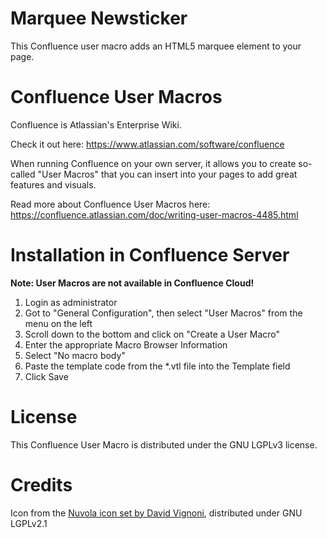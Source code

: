 # Marquee Newsticker #
This Confluence user macro adds an HTML5 marquee element to your page.

# Confluence User Macros #
Confluence is Atlassian's Enterprise Wiki.

Check it out here: https://www.atlassian.com/software/confluence

When running Confluence on your own server, it allows you to create so-called "User Macros" that you can insert into your pages to add great features and visuals.

Read more about Confluence User Macros here:
https://confluence.atlassian.com/doc/writing-user-macros-4485.html

# Installation in Confluence Server #
**Note: User Macros are not available in Confluence Cloud!**

1. Login as administrator
1. Got to "General Configuration", then select "User Macros" from the menu on the left
1. Scroll down to the bottom and click on "Create a User Macro"
1. Enter the appropriate Macro Browser Information
1. Select "No macro body"
1. Paste the template code from the *.vtl file into the Template field
1. Click Save
 
# License #
This Confluence User Macro is distributed under the GNU LGPLv3 license.

# Credits #
Icon from the [Nuvola icon set by David Vignoni](http://www.icon-king.com/projects/nuvola/), distributed under GNU LGPLv2.1
